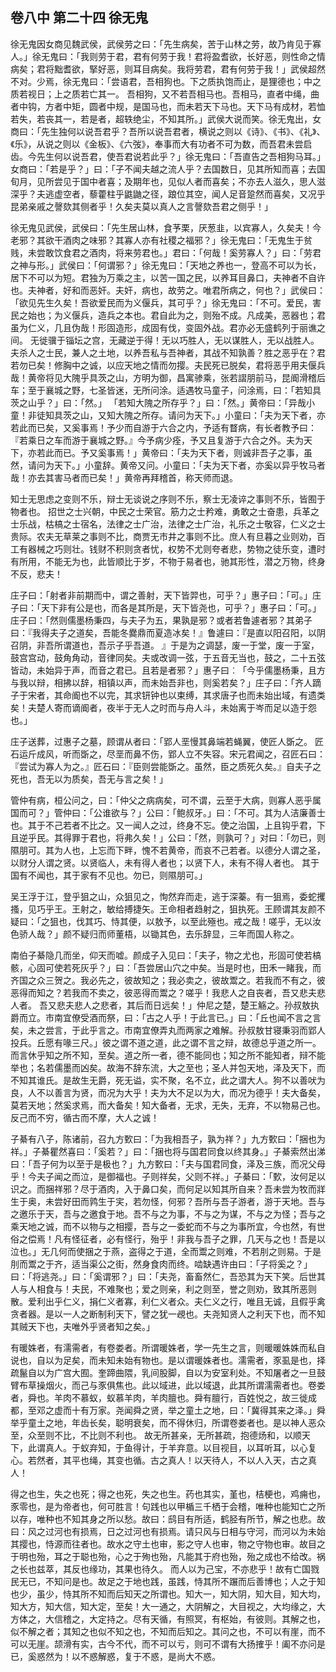 ## 卷八中 第二十四 徐无鬼
徐无鬼因女商见魏武侯，武侯劳之曰：「先生病矣，苦于山林之劳，故乃肯见于寡人。」徐无鬼曰：「我则劳于君，君有何劳于我！君将盈耆欲，长好恶，则性命之情病矣；君将黜耆欲，掔好恶，则耳目病矣。我将劳君，君有何劳于我！」武侯超然不对。少焉，徐无鬼曰：「尝语君，吾相狗也。下之质执饱而止，是狸德也；中之质若视日；上之质若亡其一。 吾相狗，又不若吾相马也。吾相马，直者中绳，曲者中钩，方者中矩，圆者中规，是国马也，而未若天下马也。天下马有成材，若恤若失，若丧其一，若是者，超轶绝尘，不知其所。」武侯大说而笑。徐无鬼出，女商曰：「先生独何以说吾君乎？吾所以说吾君者，横说之则以《诗》、《书》、《礼》、《乐》，从说之则以《金板》、《六弢》，奉事而大有功者不可为数，而吾君未尝启齿。今先生何以说吾君，使吾君说若此乎？」徐无鬼曰：「吾直告之吾相狗马耳。」女商曰：「若是乎？」曰：「子不闻夫越之流人乎？去国数日，见其所知而喜；去国旬月，见所尝见于国中者喜；及期年也，见似人者而喜矣；不亦去人滋久，思人滋深乎？夫逃虚空者，藜藿柱乎鼪鼬之径，踉位其空，闻人足音跫然而喜矣，又况乎昆弟亲戚之謦欬其侧者乎！久矣夫莫以真人之言謦欬吾君之侧乎！」

徐无鬼见武侯，武侯曰：「先生居山林，食芧栗，厌葱韭，以宾寡人，久矣夫！今老邪？其欲干酒肉之味邪？其寡人亦有社稷之福邪？」徐无鬼曰：「无鬼生于贫贱，未尝敢饮食君之酒肉，将来劳君也。」君曰：「何哉！奚劳寡人？」曰：「劳君之神与形。」武侯曰：「何谓邪？」徐无鬼曰：「天地之养也一，登高不可以为长，居下不可以为短。君独为万乘之主，以苦一国之民，以养耳目鼻口，夫神者不自许也。夫神者，好和而恶奸。夫奸，病也，故劳之。唯君所病之，何也？」武侯曰：「欲见先生久矣！吾欲爱民而为义偃兵，其可乎？」徐无鬼曰：「不可。爱民，害民之始也；为义偃兵，造兵之本也。君自此为之，则殆不成。凡成美，恶器也；君虽为仁义，几且伪哉！形固造形，成固有伐，变固外战。君亦必无盛鹤列于丽谯之间。 无徙骥于锱坛之宫，无藏逆于得！无以巧胜人，无以谋胜人，无以战胜人。夫杀人之士民，兼人之土地，以养吾私与吾神者，其战不知孰善？胜之恶乎在？君若勿已矣！修胸中之诚，以应天地之情而勿撄。夫民死已脱矣，君将恶乎用夫偃兵哉！黄帝将见大隗乎具茨之山，方明为御，昌寓骖乘，张若謵朋前马，昆阍滑稽后车；至于襄城之野，七圣皆迷，无所问涂。适遇牧马童子，问涂焉，曰：「若知具茨之山乎？」曰：「然。」 「若知大隗之所存乎？」曰：「然。」黄帝曰：「异哉小童！非徒知具茨之山，又知大隗之所存。请问为天下。」小童曰：「夫为天下者，亦若此而已矣，又奚事焉！予少而自游于六合之内，予适有瞀病，有长者教予曰：『若乘日之车而游于襄城之野。』今予病少痊，予又且复游于六合之外。夫为天下，亦若此而已。予又奚事焉！」黄帝曰：「夫为天下者，则诚非吾子之事，虽然，请问为天下。」小童辞。黄帝又问。小童曰：「夫为天下者，亦奚以异乎牧马者哉！亦去其害马者而已矣！」黄帝再拜稽首，称天师而退。

知士无思虑之变则不乐，辩士无谈说之序则不乐，察士无凌谇之事则不乐，皆囿于物者也。 招世之士兴朝，中民之士荣官。筋力之士矜难，勇敢之士奋患，兵革之士乐战，枯槁之士宿名，法律之士广治，法律之士广治，礼乐之士敬容，仁义之士贵际。农夫无草莱之事则不比，商贾无市井之事则不比。庶人有旦暮之业则劝，百工有器械之巧则壮。钱财不积则贪者忧，权势不尤则夸者悲，势物之徒乐变，遭时有所用，不能无为也，此皆顺比于岁，不物于易者也，驰其形性，潜之万物，终身不反，悲夫！

庄子曰：「射者非前期而中，谓之善射，天下皆羿也，可乎？」惠子曰：「可。」庄子曰：「天下非有公是也，而各是其所是，天下皆尧也，可乎？」惠子曰：「可。」庄子曰：「然则儒墨杨秉四，与夫子为五，果孰是邪？或者若鲁遽者邪？其弟子曰：『我得夫子之道矣，吾能冬爨鼎而夏造冰矣！』鲁遽曰：『是直以阳召阳，以阴召阴，非吾所谓道也，吾示子乎吾道。 』于是为之调瑟，废一于堂，废一于室，鼓宫宫动，鼓角角动，音律同矣。夫或改调一弦，于五音无当也，鼓之，二十五弦皆动，未始异于声，而音之君已。且若是者邪？」惠子曰︰「今乎儒墨杨秉，且方与我以辩，相拂以辞，相镇以声，而未始吾非也，则奚若矣？」庄子曰：「齐人蹢子于宋者，其命阍也不以完，其求钘钟也以束缚，其求唐子也而未始出域，有遗类矣！夫楚人寄而谪阍者，夜半于无人之时而与舟人斗，未始离于岑而足以造于怨也。」

庄子送葬，过惠子之墓，顾谓从者曰：「郢人垩慢其鼻端若蝇翼，使匠人斲之。 匠石运斤成风，听而斲之，尽垩而鼻不伤，郢人立不失容。宋元君闻之，召匠石曰：『尝试为寡人为之。』匠石曰：『臣则尝能斲之。虽然，臣之质死久矣。』自夫子之死也，吾无以为质矣，吾无与言之矣！」

管仲有病，桓公问之，曰：「仲父之病病矣，可不谓，云至于大病，则寡人恶乎属国而可？」管仲曰：「公谁欲与？」公曰：「鲍叔牙。」曰：「不可。其为人洁廉善士也。其于不己若者不比之。又一闻人之过，终身不忘。使之治国，上且钩乎君，下且逆乎民。其得罪于君也，将弗久矣！」公曰：「然，则孰可？」对曰：「勿已，则隰朋可。其为人也，上忘而下畔，愧不若黄帝，而哀不己若者。以德分人谓之圣，以财分人谓之贤。以贤临人，未有得人者也；以贤下人，未有不得人者也。 其于国有不闻也，其于家有不见也。勿已，则隰朋可。」

吴王浮于江，登乎狙之山，众狙见之，恂然弃而走，逃于深蓁。有一狙焉，委蛇攫搔，见巧乎王。王射之，敏给搏捷矢。王命相者趋射之，狙执死。王顾谓其友颜不疑曰：「之狙也，伐其巧、恃其便，以敖予，以至此殛也。戒之哉！嗟乎，无以汝色骄人哉？」颜不疑归而师董梧，以锄其色，去乐辞显，三年而国人称之。

南伯子綦隐几而坐，仰天而嘘。颜成子入见曰：「夫子，物之尤也，形固可使若槁骸，心固可使若死灰乎？」曰：「吾尝居山穴之中矣。当是时也，田禾一睹我，而齐国之众三贺之。我必先之，彼故知之；我必卖之，彼故鬻之。若我而不有之，彼恶得而知之？若我而不卖之，彼恶得而鬻之？嗟乎！我悲人之自丧者，吾又悲夫悲人者。 吾又悲夫悲人之悲者，其后而日远矣！」仲尼之楚，楚王觞之。孙叔敖执爵而立。市南宜僚受酒而祭，曰：「古之人乎！于此言已。」曰：「丘也闻不言之言矣，未之尝言，于此乎言之。市南宜僚弄丸而两家之难解。孙叔敖甘寝秉羽而郢人投兵。丘愿有喙三尺。」彼之谓不道之道，此之谓不言之辩，故德总乎道之所一。而言休乎知之所不知，至矣。道之所一者，德不能同也；知之所不能知者，辩不能举也；名若儒墨而凶矣。故海不辞东流，大之至也；圣人并包天地，泽及天下，而不知其谁氏。是故生无爵，死无谥，实不聚，名不立，此之谓大人。狗不以善吠为良，人不以善言为贤，而况为大乎！夫为大不足以为大，而况为德乎！夫大备矣，莫若天地；然奚求焉，而大备矣！知大备者，无求，无失，无弃，不以物易己也。反己而不穷，循古而不摩，大人之诚！

子綦有八子，陈诸前，召九方歅曰：「为我相吾子，孰为祥？」九方歅曰：「捆也为祥。」子綦瞿然喜曰：「奚若？」曰：「捆也将与国君同食以终其身。」子綦索然出涕曰：「吾子何为以至于是极也？」九方歅曰：「夫与国君同食，泽及三族，而况父母乎！今夫子闻之而泣，是御福也。子则祥矣，父则不祥。」子綦曰：「歅，汝何足以识之。而捆祥邪？尽于酒肉，入于鼻口矣，而何足以知其所自来？吾未尝为牧而牂生于奥，未尝好田而鹑生于宎，若勿怪，何邪？吾所与吾子游者，游于天地。吾与之邀乐于天，吾与之邀食于地。吾不与之为事，不与之为谋，不与之为怪；吾与之乘天地之诚，而不以物与之相撄，吾与之一委蛇而不与之为事所宜，今也然，有世俗之偿焉！凡有怪征者，必有怪行，殆乎！非我与吾子之罪，几天与之也！吾是以泣也。」无几何而使捆之于燕，盗得之于道，全而鬻之则难，不若刖之则易。于是刖而鬻之于齐，适当渠公之街，然身食肉而终。啮缺遇许由曰：「子将奚之？」曰：「将逃尧。」曰：「奚谓邪？」曰：「夫尧，畜畜然仁，吾恐其为天下笑。后世其人与人相食与！夫民，不难聚也；爱之则亲，利之则至，誉之则劝，致其所恶则散。爱利出乎仁义，捐仁义者寡，利仁义者众。夫仁义之行，唯且无诚，且假乎禽贪者器。是以一人之断制利天下，譬之犹一覕也。夫尧知贤人之利天下也，而不知其贼天下也，夫唯外乎贤者知之矣。」

有暖姝者，有濡需者，有卷娄者。所谓暖姝者，学一先生之言，则暖暖姝姝而私自说也，自以为足矣，而未知未始有物也。是以谓暖姝者也。濡需者，豕虱是也，择疏鬣自以为广宫大囿。奎蹄曲隈，乳间股脚，自以为安室利处。不知屠者之一旦鼓臂布草操烟火，而己与豕俱焦也。此以域进，此以域退，此其所谓濡需者也。卷娄者，舜也。羊肉不慕蚁，蚁慕羊肉，羊肉膻也。舜有膻行，百姓悦之，故三徙成都，至邓之虚而十有万家。尧闻舜之贤，举之童土之地，曰：「冀得其来之泽。」舜举乎童土之地，年齿长矣，聪明衰矣，而不得休归，所谓卷娄者也。是以神人恶众至，众至则不比，不比则不利也。 故无所甚亲，无所甚疏，抱德炀和，以顺天下，此谓真人。于蚁弃知，于鱼得计，于羊弃意。以目视目，以耳听耳，以心复心。若然者，其平也绳，其变也循。古之真人！以天待人，不以人入天，古之真人！

得之也生，失之也死；得之也死，失之也生。药也其实，堇也，桔梗也，鸡痈也，豕零也，是为帝者也，何可胜言！句践也以甲楯三千栖于会稽，唯种也能知亡之所以存，唯种也不知其身之所以愁。故曰：鸱目有所适，鹤胫有所节，解之也悲。故曰：风之过河也有损焉，日之过河也有损焉。请只风与日相与守河，而河以为未始其撄也，恃源而往者也。故水之守土也审，影之守人也审，物之守物也审。故目之于明也殆，耳之于聪也殆，心之于殉也殆，凡能其于府也殆，殆之成也不给改。祸之长也兹萃，其反也缘功，其果也待久。 而人以为己宝，不亦悲乎！故有亡国戮民无已，不知问是也。故足之于地也践，虽践，恃其所不蹍而后善博也；人之于知也少，虽少，恃其所不知而后知天之所谓也。知大一，知大阴，知大目，知大均，知大方，知大信，知大定，至矣！大一通之，大阴解之，大目视之，大均缘之，大方体之，大信稽之，大定持之。尽有天循，有照冥，有枢始，有彼则。其解之也，似不解之者；其知之也似不知之也，不知而后知之。其问之也，不可以有崖，而不可以无崖。颉滑有实，古今不代，而不可以亏，则可不谓有大扬搉乎！阖不亦问是已，奚惑然为！以不惑解惑，复于不惑，是尚大不惑。